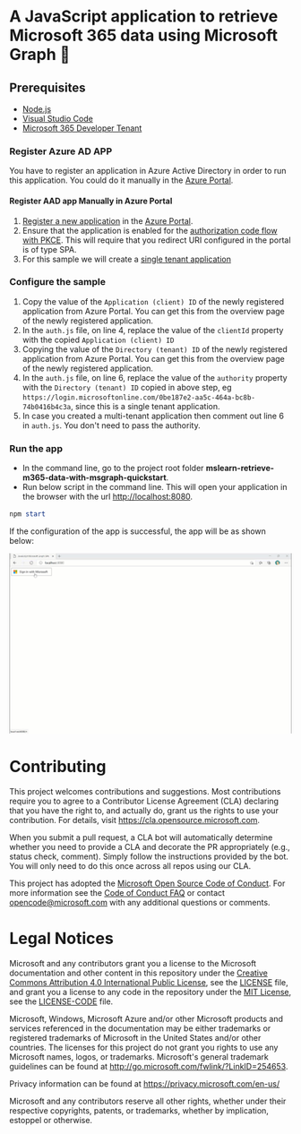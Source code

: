 # A JavaScript application to retrieve Microsoft 365 data using Microsoft Graph 🚀

## Prerequisites

- [Node.js](https://nodejs.org/en/)
- [Visual Studio Code](https://code.visualstudio.com/)
- [Microsoft 365 Developer Tenant](https://developer.microsoft.com/en-us/microsoft-365/dev-program)

### Register Azure AD APP

You have to register an application in Azure Active Directory in order to run this application.
You could do it manually in the [Azure Portal](https://portal.azure.com/).

#### Register AAD app Manually in Azure Portal

1. [Register a new application](https://docs.microsoft.com/en-gb/azure/active-directory/develop/scenario-spa-app-registration) in the [Azure Portal](https://portal.azure.com/).
1. Ensure that the application is enabled for the [authorization code flow with PKCE](https://docs.microsoft.com/en-gb/azure/active-directory/develop/v2-oauth2-auth-code-flow). This will require that you redirect URI configured in the portal is of type SPA.
1. For this sample we will create a [single tenant application](https://docs.microsoft.com/en-us/azure/active-directory/develop/single-and-multi-tenant-apps)

### Configure the sample

1. Copy the value of the `Application (client) ID` of the newly registered application from Azure Portal. You can get this from the overview page of the newly registered application.
1. In the `auth.js` file, on line 4, replace the value of the `clientId` property with the copied `Application (client) ID`
1. Copying the value of the `Directory (tenant) ID` of the newly registered application from Azure Portal. You can get this from the overview page of the newly registered application.
1. In the `auth.js` file, on line 6, replace the value of the `authority` property with the `Directory (tenant) ID` copied in above step, eg `https://login.microsoftonline.com/0be187e2-aa5c-464a-bc8b-74b0416b4c3a`, since this is a single tenant application.
1. In case you created a multi-tenant application then comment out line 6 in `auth.js`. You don't need to pass the authority.

### Run the app

- In the command line, go to the project root folder **mslearn-retrieve-m365-data-with-msgraph-quickstart**.
- Run below script in the command line. This will open your application in the browser with the url [http://localhost:8080](http://localhost:8080).

```powershell
npm start
```
If the configuration of the app is successful, the app will be as shown below:

![Working app](./images/working-app.GIF)  

# Contributing

This project welcomes contributions and suggestions.  Most contributions require you to agree to a
Contributor License Agreement (CLA) declaring that you have the right to, and actually do, grant us
the rights to use your contribution. For details, visit https://cla.opensource.microsoft.com.

When you submit a pull request, a CLA bot will automatically determine whether you need to provide
a CLA and decorate the PR appropriately (e.g., status check, comment). Simply follow the instructions
provided by the bot. You will only need to do this once across all repos using our CLA.

This project has adopted the [Microsoft Open Source Code of Conduct](https://opensource.microsoft.com/codeofconduct/).
For more information see the [Code of Conduct FAQ](https://opensource.microsoft.com/codeofconduct/faq/) or
contact [opencode@microsoft.com](mailto:opencode@microsoft.com) with any additional questions or comments.

# Legal Notices

Microsoft and any contributors grant you a license to the Microsoft documentation and other content
in this repository under the [Creative Commons Attribution 4.0 International Public License](https://creativecommons.org/licenses/by/4.0/legalcode),
see the [LICENSE](LICENSE) file, and grant you a license to any code in the repository under the [MIT License](https://opensource.org/licenses/MIT), see the
[LICENSE-CODE](LICENSE-CODE) file.

Microsoft, Windows, Microsoft Azure and/or other Microsoft products and services referenced in the documentation
may be either trademarks or registered trademarks of Microsoft in the United States and/or other countries.
The licenses for this project do not grant you rights to use any Microsoft names, logos, or trademarks.
Microsoft's general trademark guidelines can be found at http://go.microsoft.com/fwlink/?LinkID=254653.

Privacy information can be found at https://privacy.microsoft.com/en-us/

Microsoft and any contributors reserve all other rights, whether under their respective copyrights, patents,
or trademarks, whether by implication, estoppel or otherwise.
